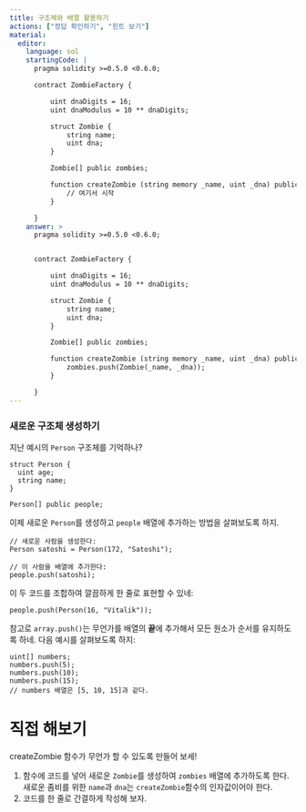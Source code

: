 ```yaml
---
title: 구조체와 배열 활용하기
actions: ["정답 확인하기", "힌트 보기"]
material:
  editor:
    language: sol
    startingCode: |
      pragma solidity >=0.5.0 <0.6.0;

      contract ZombieFactory {

          uint dnaDigits = 16;
          uint dnaModulus = 10 ** dnaDigits;

          struct Zombie {
              string name;
              uint dna;
          }

          Zombie[] public zombies;

          function createZombie (string memory _name, uint _dna) public {
              // 여기서 시작
          }

      }
    answer: >
      pragma solidity >=0.5.0 <0.6.0;


      contract ZombieFactory {

          uint dnaDigits = 16;
          uint dnaModulus = 10 ** dnaDigits;

          struct Zombie {
              string name;
              uint dna;
          }

          Zombie[] public zombies;

          function createZombie (string memory _name, uint _dna) public {
              zombies.push(Zombie(_name, _dna));
          }

      }
---
```


### 새로운 구조체 생성하기

지난 예시의 `Person` 구조체를 기억하나?

```
struct Person {
  uint age;
  string name;
}

Person[] public people;
```

이제 새로운 `Person`를 생성하고 `people` 배열에 추가하는 방법을 살펴보도록 하지.

```
// 새로운 사람을 생성한다:
Person satoshi = Person(172, "Satoshi");

// 이 사람을 배열에 추가한다:
people.push(satoshi);
```

이 두 코드를 조합하여 깔끔하게 한 줄로 표현할 수 있네:

```
people.push(Person(16, "Vitalik"));
```

참고로 `array.push()`는 무언가를 배열의 **끝**에 추가해서 모든 원소가 순서를 유지하도록 하네. 다음 예시를 살펴보도록 하지:

```
uint[] numbers;
numbers.push(5);
numbers.push(10);
numbers.push(15);
// numbers 배열은 [5, 10, 15]과 같다.
```

# 직접 해보기

createZombie 함수가 무언가 할 수 있도록 만들어 보세!

1. 함수에 코드를 넣어 새로운 `Zombie`를 생성하여 `zombies` 배열에 추가하도록 한다. 새로운 좀비를 위한 `name`과 `dna`는 `createZombie`함수의 인자값이어야 한다.
2. 코드를 한 줄로 간결하게 작성해 보자.
